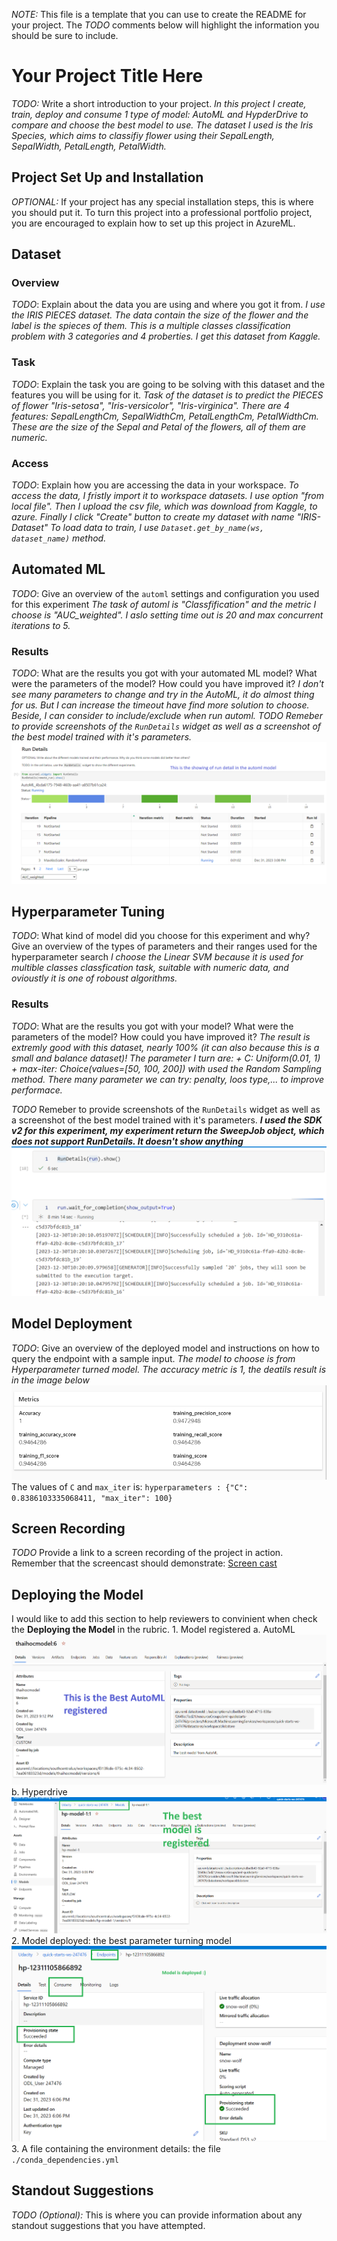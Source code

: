 *NOTE:* This file is a template that you can use to create the README for your project. The *TODO* comments below will highlight the information you should be sure to include.

# Your Project Title Here

*TODO:* Write a short introduction to your project.
_In this project I create, train, deploy and consume 1 type of model: AutoML and HypderDrive to compare and choose the best model to use. The dataset I used is the Iris Species, which aims to classifiy flower using their SepalLength, SepalWidth, PetalLength, PetalWidth._

## Project Set Up and Installation
*OPTIONAL:* If your project has any special installation steps, this is where you should put it. To turn this project into a professional portfolio project, you are encouraged to explain how to set up this project in AzureML.

## Dataset

### Overview
*TODO*: Explain about the data you are using and where you got it from.
_I use the IRIS PIECES dataset. The data contain the size of the flower and the label is the spieces of them. This is a multiple classes classification problem with 3 categories and 4 proberties. I get this dataset from Kaggle._

### Task
*TODO*: Explain the task you are going to be solving with this dataset and the features you will be using for it.
_Task of the dataset is to predict the PIECES of flower "Iris-setosa", "Iris-versicolor", "Iris-virginica". There are 4 features:
SepalLengthCm, SepalWidthCm, PetalLengthCm, PetalWidthCm. These are the size of the Sepal and Petal of the flowers, all of them are numeric._


### Access
*TODO*: Explain how you are accessing the data in your workspace.
_To access the data, I fristly import it to workspace datasets. I use option "from local file". Then I upload the csv file, which was download from Kaggle, to azure. Finally I click "Create" button to create my dataset with name "IRIS-Dataset"
To load data to train, I use `Dataset.get_by_name(ws, dataset_name)` method._

## Automated ML
*TODO*: Give an overview of the `automl` settings and configuration you used for this experiment
_The task of automl is "Classfification" and the metric I choose is "AUC_weighted". I aslo setting time out is 20 and max concurrent iterations to 5._

### Results
*TODO*: What are the results you got with your automated ML model? What were the parameters of the model? How could you have improved it?
_I don't see many parameters to change and try in the AutoML, it do almost thing for us. But I can increase the timeout have find more solution to choose. Beside, I can consider to include/exclude when run automl.
*TODO* Remeber to provide screenshots of the `RunDetails` widget as well as a screenshot of the best model trained with it's parameters.
![RunDetails](./images/autml-rundetails-output.png)_

## Hyperparameter Tuning
*TODO*: What kind of model did you choose for this experiment and why? Give an overview of the types of parameters and their ranges used for the hyperparameter search
_I choose the Linear SVM because it is used for multible classes classfication task, suitable with numeric data, and ovioustly it is one of roboust algorithms._


### Results
*TODO*: What are the results you got with your model? What were the parameters of the model? How could you have improved it?
_The result is extremly good with this dataset, nearly 100% (it can also because this is a small and balance dataset)!
The parameter I turn are:
    + C: Uniform(0.01, 1)
    + max-iter: Choice(values=[50, 100, 200])
with used the Random Sampling method. There many parameter we can try: penalty, loos type,... to improve performace._

*TODO* Remeber to provide screenshots of the `RunDetails` widget as well as a screenshot of the best model trained with it's parameters.
_**I used the SDK v2 for this experiment, my experiment return the SweepJob object, which does not support RunDetails. It doesn't show anything**_
![RunDetails](./images/hp-rundetails.png)


## Model Deployment
*TODO*: Give an overview of the deployed model and instructions on how to query the endpoint with a sample input.
_The model to choose is from Hyperparameter turned model. The accuracy metric is 1, the deatils result is in the image below_
![ModelResult](./images/model-result.png)
The values of `C` and `max_iter` is: `hyperparameters : {"C": 0.8386103335068411, "max_iter": 100}`

## Screen Recording
*TODO* Provide a link to a screen recording of the project in action. Remember that the screencast should demonstrate:
[Screen cast](https://youtu.be/C8zufe5FGNs)
## Deploying the Model
I would like to add this section to help reviewers to convinient when check the **Deploying the Model** in the rubric.
    1. Model registered
        a. AutoML
            ![AutoML registered](./images/auto-registered-model.png)
        b. Hyperdrive
            ![Hyperdrive registered](./images/hp-best-model.png)
    2. Model deployed: the best parameter turning model
    ![deployed model](./images/hp-model-deployed.png)    
    3. A file containing the environment details: the file `./conda_dependencies.yml`

## Standout Suggestions
*TODO (Optional):* This is where you can provide information about any standout suggestions that you have attempted.
